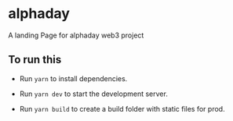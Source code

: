 # alphaday
A landing Page for alphaday web3 project

## To run this 

* Run `yarn` to install dependencies.

* Run `yarn dev` to start the development server.

* Run `yarn build` to create a build folder with static files for prod.